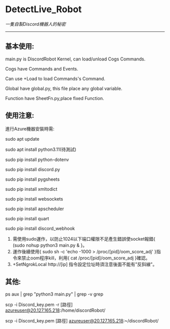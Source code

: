 # DetectLive_Robot
*一隻自製Discord機器人的秘密*

---

## 基本使用:

main.py is DiscordRobot Kernel, can load/unload Cogs Commands.

Cogs have Commands and Events.

Can use +Load to load Commands's Command.

Global have global.py, this file place any global variable. 

Function have SheetFn.py,place fixed Function.

## 使用注意:
進行Azure機器安裝時需:

sudo apt update

sudo apt install python3.11(待測試)

sudo pip install python-dotenv

sudo pip install discord.py

sudo pip install pygsheets

sudo pip install xmltodict

sudo pip install websockets

sudo pip install apscheduler

sudo pip install quart

sudo pip install discord_webhook

1. 需使用sudo運作，以防止1024以下端口權限不足產生錯誤使socket報錯{ (sudo nohup python3 main.py & }。
2. 運作後續使用{ sudo sh -c 'echo -1000 > /proc/[pid]/oom_score_adj' }指令來禁止oom程序kill，利用{ cat /proc/[pid]/oom_score_adj }確認。
3. +SetNgrokLocal http://[ip] 指令設定位址時須注意後面不能有"反斜線"。

## 其他:
ps aux | grep "python3 main.py" | grep -v grep

scp -i Discord_key.pem -r [路徑] azureuser@20.127.165.218:/home/discordRobot/

scp -i Discord_key.pem [路徑] azureuser@20.127.165.218:~/discordRobot/
